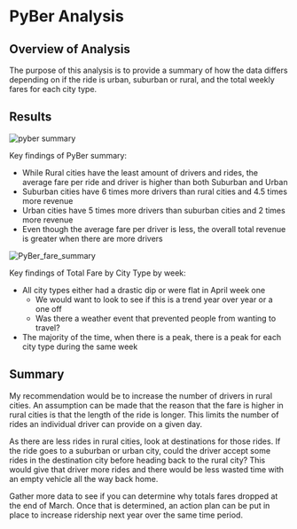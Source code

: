 # PyBer Analysis

## Overview of Analysis
The purpose of this analysis is to provide a summary of how the data differs depending on if the ride is urban, suburban or rural, and the total weekly fares for each city type.

## Results

![pyber summary](https://user-images.githubusercontent.com/95720986/151632801-449e114f-fb96-4ed2-aeac-bf4d2d2a1f4b.png)

Key findings of PyBer summary:
  - While Rural cities have the least amount of drivers and rides, the average fare per ride and driver is higher than both Suburban and Urban
  - Suburban cities have 6 times more drivers than rural cities and 4.5 times more revenue
  - Urban cities have 5 times more drivers than suburban cities and 2 times more revenue
  - Even though the average fare per driver is less, the overall total revenue is greater when there are more drivers


![PyBer_fare_summary](https://user-images.githubusercontent.com/95720986/151632589-eb0cc670-092b-4aa5-aa2e-6dd4aa2959ed.png)

Key findings of Total Fare by City Type by week:
  - All city types either had a drastic dip or were flat in April week one
    - We would want to look to see if this is a trend year over year or a one off
    - Was there a weather event that prevented people from wanting to travel?
  - The majority of the time, when there is a peak, there is a peak for each city type during the same week

## Summary

My recommendation would be to increase the number of drivers in rural cities.  An assumption can be made that the reason that the fare is higher in rural cities is that the length of the ride is longer.  This limits the number of rides an individual driver can provide on a given day.  

As there are less rides in rural cities, look at destinations for those rides.  If the ride goes to a suburban or urban city, could the driver accept some rides in the destination city before heading back to the rural city?  This would give that driver more rides and there would be less wasted time with an empty vehicle all the way back home.

Gather more data to see if you can determine why totals fares dropped at the end of March.  Once that is determined, an action plan can be put in place to increase ridership next year over the same time period.
